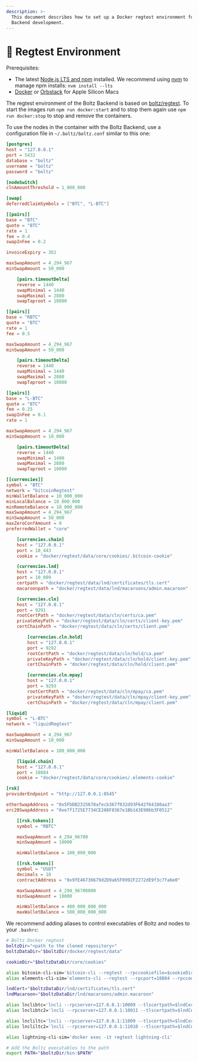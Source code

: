 ```yaml
---
description: >-
  This document describes how to set up a Docker regtest environment for Boltz
  Backend development.
---
```


# 🐳 Regtest Environment

Prerequisites:

* The latest [Node.js LTS and npm](https://docs.npmjs.com/downloading-and-installing-node-js-and-npm) installed. We recommend using [nvm](https://github.com/nvm-sh/nvm#install--update-script) to manage npm installs: `nvm install --lts`
* [Docker](https://docs.docker.com/engine/install/) or [Orbstack](https://orbstack.dev/) for Apple Silicon Macs

The regtest environment of the Boltz Backend is based on [boltz/regtest](https://hub.docker.com/r/boltz/regtest). To start the images run `npm run docker:start` and to stop them again use `npm run docker:stop` to stop and remove the containers.

To use the nodes in the container with the Boltz Backend, use a configuration file in `~/.boltz/boltz.conf` similar to this one:

```toml
[postgres]
host = "127.0.0.1"
port = 5432
database = "boltz"
username = "boltz"
password = "boltz"

[nodeSwitch]
clnAmountThreshold = 1_000_000

[swap]
deferredClaimSymbols = ["BTC", "L-BTC"]

[[pairs]]
base = "BTC"
quote = "BTC"
rate = 1
fee = 0.4
swapInFee = 0.2

invoiceExpiry = 361

maxSwapAmount = 4_294_967
minSwapAmount = 50_000

    [pairs.timeoutDelta]
    reverse = 1440
    swapMinimal = 1440
    swapMaximal = 2880
    swapTaproot = 10080

[[pairs]]
base = "RBTC"
quote = "BTC"
rate = 1
fee = 0.5

maxSwapAmount = 4_294_967
minSwapAmount = 50_000

    [pairs.timeoutDelta]
    reverse = 1440
    swapMinimal = 1440
    swapMaximal = 2880
    swapTaproot = 10080

[[pairs]]
base = "L-BTC"
quote = "BTC"
fee = 0.25
swapInFee = 0.1
rate = 1

maxSwapAmount = 4_294_967
minSwapAmount = 10_000

    [pairs.timeoutDelta]
    reverse = 1440
    swapMinimal = 1400
    swapMaximal = 2880
    swapTaproot = 10080

[[currencies]]
symbol = "BTC"
network = "bitcoinRegtest"
minWalletBalance = 10_000_000
minLocalBalance = 10_000_000
minRemoteBalance = 10_000_000
maxSwapAmount = 4_294_967
minSwapAmount = 50_000
maxZeroConfAmount = 0
preferredWallet = "core"

    [currencies.chain]
    host = "127.0.0.1"
    port = 18_443
    cookie = "docker/regtest/data/core/cookies/.bitcoin-cookie"

    [currencies.lnd]
    host = "127.0.0.1"
    port = 10_009
    certpath = "docker/regtest/data/lnd/certificates/tls.cert"
    macaroonpath = "docker/regtest/data/lnd/macaroons/admin.macaroon"

    [currencies.cln]
    host = "127.0.0.1"
    port = 9291
    rootCertPath = "docker/regtest/data/cln/certs/ca.pem"
    privateKeyPath = "docker/regtest/data/cln/certs/client-key.pem"
    certChainPath = "docker/regtest/data/cln/certs/client.pem"

        [currencies.cln.hold]
        host = "127.0.0.1"
        port = 9292
        rootCertPath = "docker/regtest/data/cln/hold/ca.pem"
        privateKeyPath = "docker/regtest/data/cln/hold/client-key.pem"
        certChainPath = "docker/regtest/data/cln/hold/client.pem"

        [currencies.cln.mpay]
        host = "127.0.0.1"
        port = 9293
        rootCertPath = "docker/regtest/data/cln/mpay/ca.pem"
        privateKeyPath = "docker/regtest/data/cln/mpay/client-key.pem"
        certChainPath = "docker/regtest/data/cln/mpay/client.pem"

[liquid]
symbol = "L-BTC"
network = "liquidRegtest"

maxSwapAmount = 4_294_967
minSwapAmount = 10_000

minWalletBalance = 100_000_000

    [liquid.chain]
    host = "127.0.0.1"
    port = 18884
    cookie = "docker/regtest/data/core/cookies/.elements-cookie"

[rsk]
providerEndpoint = "http://127.0.0.1:8545"

etherSwapAddress = "0x5FbDB2315678afecb367f032d93F642f64180aa3"
erc20SwapAddress = "0xe7f1725E7734CE288F8367e1Bb143E90bb3F0512"

    [[rsk.tokens]]
    symbol = "RBTC"

    maxSwapAmount = 4_294_96700
    minSwapAmount = 10000

    minWalletBalance = 100_000_000

    [[rsk.tokens]]
    symbol = "USDT"
    decimals = 18
    contractAddress = "0x9fE46736679d2D9a65F0992F2272dE9f3c7fa6e0"

    maxSwapAmount = 4_294_96700000
    minSwapAmount = 10000

    minWalletBalance = 400_000_000_000
    maxWalletBalance = 500_000_000_000
```

We recommend adding aliases to control executables of Boltz and nodes to your `.bashrc`:

```bash
# Boltz Docker regtest
boltzDir="<path to the cloned repository>"
boltzDataDir="$boltzDir/docker/regtest/data"

cookieDir="$boltzDataDir/core/cookies"

alias bitcoin-cli-sim='bitcoin-cli --regtest --rpccookiefile=$cookieDir/.bitcoin-cookie'
alias elements-cli-sim='elements-cli --regtest --rpcport=18884 --rpccookiefile=$cookieDir/.elements-cookie'

lndCert="$boltzDataDir/lnd/certificates/tls.cert"
lndMacaroon="$boltzDataDir/lnd/macaroons/admin.macaroon"

alias lnclibtc='lncli --rpcserver=127.0.0.1:10009 --tlscertpath=$lndCert --macaroonpath=$lndMacaroon'
alias lnclibtc2='lncli --rpcserver=127.0.0.1:10011 --tlscertpath=$lndCert --macaroonpath=$lndMacaroon'

alias lncliltc='lncli --rpcserver=127.0.0.1:11009 --tlscertpath=$lndCert --macaroonpath=$lndMacaroon'
alias lncliltc2='lncli --rpcserver=127.0.0.1:11010 --tlscertpath=$lndCert --macaroonpath=$lndMacaroon'

alias lightning-cli-sim='docker exec -it regtest lightning-cli'

# Add the Boltz executables to the path
export PATH="$boltzDir/bin:$PATH"
```
